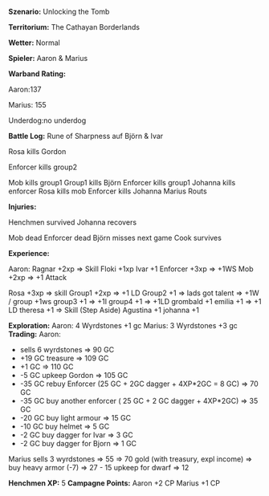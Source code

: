 **Szenario:** Unlocking the Tomb

**Territorium:** The Cathayan Borderlands

**Wetter:** Normal

**Spieler:** Aaron & Marius

**Warband Rating:**

Aaron:137

Marius: 155

Underdog:no underdog

**Battle Log:**
Rune of Sharpness auf Björn & Ivar

Rosa kills Gordon

Enforcer kills group2

Mob kills group1
Group1 kills Björn
Enforcer kills group1
Johanna kills enforcer
Rosa kills mob
Enforcer kills Johanna
Marius Routs

**Injuries:**

Henchmen survived
Johanna recovers

Mob dead
Enforcer dead
Björn misses next game
Cook survives

**Experience:**

Aaron:
Ragnar +2xp => Skill
Floki +1xp
Ivar +1
Enforcer +3xp => +1WS
Mob +2xp => +1 Attack

Rosa +3xp => skill
Group1 +2xp => +1 LD
Group2 +1 => lads got talent => +1W / group +1ws 
group3 +1 => +1I
group4 +1 => +1LD
grombald +1
emilia +1 => +1 LD
theresa +1 => Skill (Step Aside) 
Agustina +1
johanna +1

**Exploration:**
Aaron:
4 Wyrdstones +1 gc
Marius:
3 Wyrdstones +3 gc
**Trading:**
Aaron:
* sells 6 wyrdstones => 90 GC
* +19 GC treasure => 109 GC
* +1 GC => 110 GC
* -5 GC upkeep Gordon => 105 GC
* -35 GC rebuy Enforcer (25 GC + 2GC dagger + 4XP*2GC = 8 GC) => 70 GC
* -35 GC buy another enforcer ( 25 GC + 2 GC dagger + 4XP*2GC) => 35 GC
* -20 GC buy light armour => 15 GC
* -10 GC buy helmet => 5 GC
* -2 GC buy dagger for Ivar => 3 GC
* -2 GC buy dagger for Bjorn => 1 GC

Marius sells 3 wyrdstones => 55 => 70 gold (with treasury, expl income) => buy heavy armor (-7) => 27 - 15 upkeep for dwarf => 12

**Henchmen XP:**
5
**Campagne Points:** 
Aaron +2 CP
Marius +1 CP
